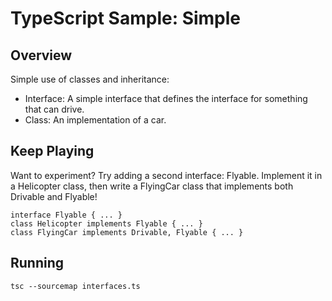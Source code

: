 # TypeScript Sample: Simple 

## Overview 

Simple use of classes and inheritance:
- Interface: A simple interface that defines the interface for something that can drive.
- Class: An implementation of a car.

## Keep Playing 

Want to experiment? Try adding a second interface: Flyable. Implement it in a Helicopter class, then write a FlyingCar class that implements both Drivable and Flyable!
```
interface Flyable { ... }
class Helicopter implements Flyable { ... }
class FlyingCar implements Drivable, Flyable { ... }
```
## Running
`tsc --sourcemap interfaces.ts`
